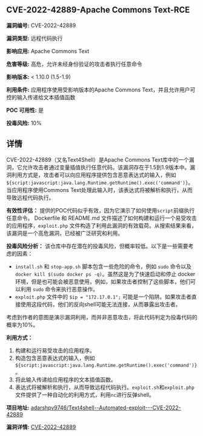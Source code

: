 ## CVE-2022-42889-Apache Commons Text-RCE

**漏洞编号:** CVE-2022-42889

**漏洞类型:** 远程代码执行

**影响应用:** Apache Commons Text

**危害等级:** 高危，允许未经身份验证的攻击者执行任意命令

**影响版本:** < 1.10.0 (1.5-1.9)

**利用条件:** 应用程序使用受影响版本的Apache Commons Text，并且允许用户可控的输入传递给文本插值函数

**POC 可用性:** 是

**投毒风险:** 10%

## 详情

CVE-2022-42889（又名Text4Shell）是Apache Commons Text库中的一个漏洞，它允许攻击者通过变量插值执行任意代码。该漏洞存在于1.5到1.9版本中。漏洞利用方式是，攻击者可以向应用程序提供包含恶意表达式的输入，例如`${script:javascript:java.lang.Runtime.getRuntime().exec('command')}`。当应用程序使用Commons Text处理此输入时，该表达式将被解析和执行，从而导致远程代码执行。

**有效性评估：**
提供的POC代码似乎有效，因为它演示了如何使用`script`前缀执行任意命令。 Dockerfile 和 README.md 文件描述了如何构建和运行一个易受攻击的应用程序，`exploit.php` 文件构造了利用此漏洞的有效载荷。从搜索结果来看，该漏洞是一个高危漏洞，已经被广泛研究和利用。

**投毒风险分析：**
该仓库中存在潜在的投毒风险，但概率较低。以下是一些需要考虑的因素：

*   `install.sh` 和 `stop-app.sh` 脚本包含一些危险的命令，例如 `sudo` 命令以及`docker kill $(sudo docker ps -q)`。虽然这是为了快速启动和停止 docker 环境，但是也可能会被恶意使用，例如，如果攻击者控制了这些脚本，他们可以利用 `sudo` 命令来执行恶意操作。
*   `exploit.php` 文件中的 `$ip = "172.17.0.1";` 可能是一个陷阱。如果攻击者直接使用这段代码，他们的反向shell可能无法连接，从而暴露出攻击者。

考虑到作者的意图是演示漏洞利用，而并非恶意攻击，将此代码判定为投毒代码的概率为10%。

**利用方式：**
1.  构建和运行易受攻击的应用程序。
2.  构造包含恶意表达式的输入，例如 `${script:javascript:java.lang.Runtime.getRuntime().exec('command')}`。
3.  将此输入传递给应用程序的文本插值函数。
4.  表达式将被解析和执行，从而导致远程代码执行。`exploit.sh`和`exploit.php` 文件提供了一种自动化的利用方式，利用`nc`进行反弹shell。

**项目地址:** [adarshpv9746/Text4shell--Automated-exploit---CVE-2022-42889](https://github.com/adarshpv9746/Text4shell--Automated-exploit---CVE-2022-42889)

**漏洞详情:** [CVE-2022-42889](https://nvd.nist.gov/vuln/detail/CVE-2022-42889)